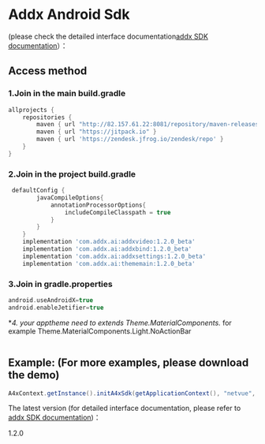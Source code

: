 #  **Addx Android Sdk**

(please check the detailed interface documentation[addx SDK documentation](https://docs.vicoo.tech/#/app/androidSdk "addx SDK documentation")）：

## Access method
### 1.Join in the main build.gradle

```groovy
allprojects {
    repositories {
        maven { url "http://82.157.61.22:8081/repository/maven-releases" }
        maven { url "https://jitpack.io" }
        maven { url 'https://zendesk.jfrog.io/zendesk/repo' }
    }
}
```
### 2.Join in the project build.gradle
```groovy
 defaultConfig {
        javaCompileOptions{
            annotationProcessorOptions{
                includeCompileClasspath = true
            }
        }
    }
    implementation 'com.addx.ai:addxvideo:1.2.0_beta'
    implementation 'com.addx.ai:addxbind:1.2.0_beta'
    implementation 'com.addx.ai:addxsettings:1.2.0_beta'
    implementation 'com.addx.ai:thememain:1.2.0_beta'
```
### 3.Join in gradle.properties
```groovy
android.useAndroidX=true
android.enableJetifier=true
```
**4. your apptheme need to extends Theme.MaterialComponents.* for example  Theme.MaterialComponents.Light.NoActionBar
```
```
## Example: (For more examples, please download the demo)
```java
A4xContext.getInstance().initA4xSdk(getApplicationContext(), "netvue", "zh", "CN", AddxContext.BuildEnv.STAGING, AddxNode.STRAGE_NODE_CN, token, null);
```

The latest version (for detailed interface documentation, please refer to [addx SDK documentation](https://docs.vicoo.tech/#/app/androidSdk "addx SDK documentation"))：

1.2.0
